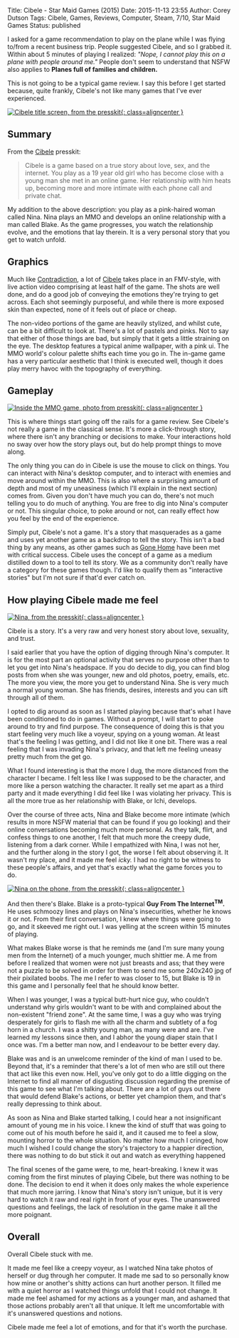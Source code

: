 Title: Cibele - Star Maid Games (2015)
Date: 2015-11-13 23:55
Author: Corey Dutson
Tags: Cibele, Games, Reviews, Computer, Steam, 7/10, Star Maid Games
Status: published 

I asked for a game recommendation to play on the plane while I was flying to/from a recent business trip. People suggested Cibele, and so I grabbed it. Within about 5 minutes of playing I realized: _"Nope, I cannot play this on a plane with people around me."_ People don't seem to understand that NSFW also applies to **Planes full of families and children.**

This is not going to be a typical game review. I say this before I get started because, quite frankly, Cibele's not like many games that I've ever experienced.

<!-- PELICAN_END_SUMMARY -->

[![Cibele title screen, from the presskit]({filename}../../images/cibele-review-2015/Cibele_logo1280.png){: class=aligncenter }]({filename}../../images/cibele-review-2015/Cibele_logo1280.png)

## Summary
From the [Cibele](http://ninasays.so/cibele/) presskit:

> Cibele is a game based on a true story about love,
> sex, and the internet. You play as a 19 year old 
> girl who has become close with a young man she met
> in an online game. Her relationship with him heats
> up, becoming more and more intimate with each 
> phone call and private chat.

My addition to the above description: you play as a pink-haired woman called Nina. Nina plays an MMO and develops an online relationship with a man called Blake. As the game progresses, you watch the relationship evolve, and the emotions that lay therein. It is a very personal story that you get to watch unfold.

## Graphics

Much like [Contradiction]({filename}contradiction-pneuma-films-2015.md), a lot of [Cibele](http://ninasays.so/cibele/) takes place in an FMV-style, with live action video comprising at least half of the game. The shots are well done, and do a good job of conveying the emotions they're trying to get across. Each shot seemingly purposeful, and while there is more exposed skin than expected, none of it feels out of place or cheap.

The non-video portions of the game are heavily stylized, and whilst cute, can be a bit difficult to look at. There's a lot of pastels and pinks. Not to say that either of those things are bad, but simply that it gets a little straining on the eye. The desktop features a typical anime wallpaper, with a pink ui. The MMO world's colour palette shifts each time you go in. The in-game game has a very particular aesthetic that I think is executed well, though it does play merry havoc with the topography of everything.

## Gameplay

[![Inside the MMO game, photo from presskit]({filename}../../images/cibele-review-2015/cur_1.png){: class=aligncenter }]({filename}../../images/cibele-review-2015/cur_1.png)

This is where things start going off the rails for a game review. See Cibele's not really a game in the classical sense. It's more a click-through story, where there isn't any branching or decisions to make. Your interactions hold no sway over how the story plays out, but do help prompt things to move along.

The only thing you can do in Cibele is use the mouse to click on things. You can interact with Nina's desktop computer, and to interact with enemies and move around within the MMO. This is also where a surprising amount of depth and most of my uneasiness (which I'll explain in the next section) comes from. Given you don't have much you can do, there's not much telling you to do much of anything. You are free to dig into Nina's computer or not. This singular choice, to poke around or not, can really effect how you feel by the end of the experience.

Simply put, Cibele's not a game. It's a story that masquerades as a game and uses yet another game as a backdrop to tell the story. This isn't a bad thing by any means, as other games such as [Gone Home](http://www.gonehomegame.com/) have been met with critical success. Cibele uses the concept of a game as a medium distilled down to a tool to tell its story. We as a community don't really have a category for these games though. I'd like to qualify them as "interactive stories" but I'm not sure if that'd ever catch on.

## How playing Cibele made me feel

[![Nina, from the presskit]({filename}../../images/cibele-review-2015/cibele3.png){: class=aligncenter }]({filename}../../images/cibele-review-2015/cibele3.png)

Cibele is a story. It's a very raw and very honest story about love, sexuality, and trust. 

I said earlier that you have the option of digging through Nina's computer. It is for the most part an optional activity that serves no purpose other than to let you get into Nina's headspace. If you do decide to dig, you can find blog posts from when she was younger, new and old photos, poetry, emails, etc. The more you view, the more you get to understand Nina. She is very much a normal young woman. She has friends, desires, interests and you can sift through all of them.

I opted to dig around as soon as I started playing because that's what I have been conditioned to do in games. Without a prompt, I will start to poke around to try and find purpose. The consequence of doing this is that you start feeling very much like a voyeur, spying on a young woman. At least that's the feeling I was getting, and I did not like it one bit. There was a real feeling that I was invading Nina's privacy, and that left me feeling uneasy pretty much from the get go.

What I found interesting is that the more I dug, the more distanced from the character I became. I felt less like I was supposed to be the character, and more like a person watching the character. It really set me apart as a third party and it made everything I did feel like I was violating her privacy. This is all the more true as her relationship with Blake, or Ichi, develops. 

Over the course of three acts, Nina and Blake become more intimate (which results in more NSFW material that can be found if you go looking) and their online conversations becoming much more personal. As they talk, flirt, and confess things to one another, I felt that much more the creepy dude, listening from a dark corner. While I empathized with Nina, I was not her, and the further along in the story I got, the worse I felt about observing it. It wasn't my place, and it made me feel _icky._ I had no right to be witness to these people's affairs, and yet that's exactly what the game forces you to do.

[![Nina on the phone, from the presskit]({filename}../../images/cibele-review-2015/screenshot2.png){: class=aligncenter }]({filename}../../images/cibele-review-2015/screenshot2.png)

And then there's Blake. Blake is a proto-typical **Guy From The Internet<sup>TM</sup>.** He uses schmoozy lines and plays on Nina's insecurities, whether he knows it or not. From their first conversation, I knew where things were going to go, and it skeeved me right out. I was yelling at the screen within 15 minutes of playing.

What makes Blake worse is that he reminds me (and I'm sure many young men from the Internet) of a much younger, much shittier me. A me from before I realized that women were not just breasts and ass; that they were not a puzzle to be solved in order for them to send me some 240x240 jpg of their pixilated boobs. The me I refer to was closer to 15, but Blake is 19 in this game and I personally feel that he should know better. 

When I was younger, I was a typical butt-hurt nice guy, who couldn't understand why girls wouldn't want to be with and complained about the non-existent "friend zone". At the same time, I was a guy who was trying desperately for girls to flash me with all the charm and subtlety of a fog horn in a church. I was a shitty young man, as many were and are. I've learned my lessons since then, and I abhor the young diaper stain that I once was. I'm a better man now, and I endeavour to be better every day.

Blake was and is an unwelcome reminder of the kind of man I used to be. Beyond that, it's a reminder that there's a lot of men who are still out there that act like this even now. Hell, you've only got to do a little digging on the Internet to find all manner of disgusting discussion regarding the premise of this game to see what I'm talking about. There are a lot of guys out there that would defend Blake's actions, or better yet champion them, and that's really depressing to think about.

As soon as Nina and Blake started talking, I could hear a not insignificant amount of young me in his voice. I knew the kind of stuff that was going to come out of his mouth before he said it, and it caused me to feel a slow, mounting horror to the whole situation. No matter how much I cringed, how much I wished I could change the story's trajectory to a happier direction, there was nothing to do but stick it out and watch as everything happened

The final scenes of the game were, to me, heart-breaking. I knew it was coming from the first minutes of playing Cibele, but there was nothing to be done. The decision to end it when it does only makes the whole experience that much more jarring. I know that Nina's story isn't unique, but it is very hard to watch it raw and real right in front of your eyes. The unanswered questions and feelings, the lack of resolution in the game make it all the more poignant.

## Overall

Overall Cibele stuck with me. 

It made me feel like a creepy voyeur, as I watched Nina take photos of herself or dug through her computer. It made me sad to so personally know how mine or another's shitty actions can hurt another person. It filled me with a quiet horror as I watched things unfold that I could not change. It made me feel ashamed for my actions as a younger man, and ashamed that those actions probably aren't all that unique. It left me uncomfortable with it's unanswered questions and notions.

Cibele made me feel a lot of emotions, and for that it's worth the purchase. 
